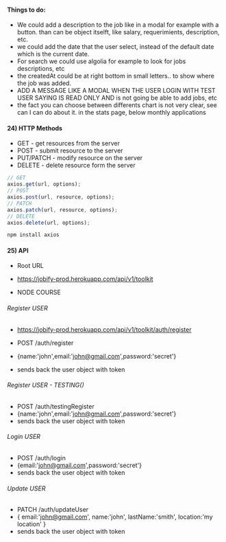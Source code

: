 #### Things to do:

- We could add a description to the job like in a modal for example with a button. than can be object itselft, like salary, requerimients, description, etc.
- we could add the date that the user select, instead of the default date which is the current date.
- For search we could use algolia for example to look for jobs descriptions, etc
- the createdAt could be at right bottom in small letters.. to show where the job was added.
- ADD A MESSAGE LIKE A MODAL WHEN THE USER LOGIN WITH TEST USER SAYING IS READ ONLY AND is not going be able to add jobs, etc
- the fact you can choose between differents chart is not very clear, see can I can do about it. in the stats page, below monthly applications

#### 24) HTTP Methods

- GET - get resources from the server
- POST - submit resource to the server
- PUT/PATCH - modify resource on the server
- DELETE - delete resource form the server

```js
// GET
axios.get(url, options);
// POST
axios.post(url, resource, options);
// PATCH
axios.patch(url, resource, options);
// DELETE
axios.delete(url, options);
```

```sh
npm install axios
```

#### 25) API

- Root URL
- https://jobify-prod.herokuapp.com/api/v1/toolkit

- NODE COURSE

###### Register USER

- https://jobify-prod.herokuapp.com/api/v1/toolkit/auth/register

- POST /auth/register
- {name:'john',email:'john@gmail.com',password:'secret'}
- sends back the user object with token

###### Register USER - TESTING()

- POST /auth/testingRegister
- {name:'john',email:'john@gmail.com',password:'secret'}
- sends back the user object with token

###### Login USER

- POST /auth/login
- {email:'john@gmail.com',password:'secret'}
- sends back the user object with token

###### Update USER

- PATCH /auth/updateUser
- { email:'john@gmail.com', name:'john', lastName:'smith', location:'my location' }
- sends back the user object with token
